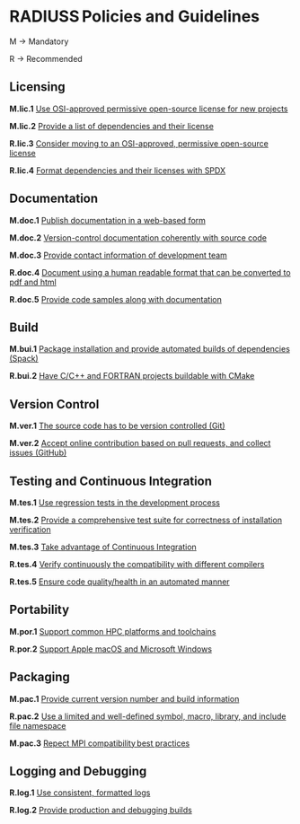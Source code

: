 
# RADIUSS Policies and Guidelines

<!--
Prepared by LLNL under Contract DE-AC52-07NA27344.

This document was prepared as an account of work sponsored by an agency of the United States government. Neither the United States government nor Lawrence Livermore National Security, LLC, nor any of their employees makes any warranty, expressed or implied, or assumes any legal liability or responsibility for the accuracy, completeness, or usefulness of any information, apparatus, product, or process disclosed, or represents that its use would not infringe privately owned rights. Reference herein to any specific commercial product, process, or service by trade name, trademark, manufacturer, or otherwise does not necessarily constitute or imply its endorsement, recommendation, or favoring by the United States government or Lawrence Livermore National Security, LLC. The views and opinions of authors expressed herein do not necessarily state or reflect those of the United States government or Lawrence Livermore National Security, LLC, and shall not be used for advertising or product endorsement purposes.

LLNL-TR-781103

IM #975025
-->

M → Mandatory

R → Recommended


## Licensing

**M.lic.1**  [Use OSI-approved permissive open-source license for new projects](/radiuss/policies_guidelines/licensing.md)

**M.lic.2**  [Provide a list of dependencies and their license](/radiuss/policies_guidelines/licensing.md)

**R.lic.3**  [Consider moving to an OSI-approved, permissive open-source license](/radiuss/policies_guidelines/licensing.md)

**R.lic.4**  [Format dependencies and their licenses with SPDX](/radiuss/policies_guidelines/licensing.md)


## Documentation

**M.doc.1** [Publish documentation in a web-based form](/radiuss/policies_guidelines/documentation.md)

**M.doc.2** [Version-control documentation coherently with source code](/radiuss/policies_guidelines/documentation.md)

**M.doc.3** [Provide contact information of development team](/radiuss/policies_guidelines/documentation.md)

**R.doc.4** [Document using a human readable format that can be converted to pdf and html](/radiuss/policies_guidelines/documentation.md)

**R.doc.5** [Provide code samples along with documentation](/radiuss/policies_guidelines/documentation.md)


## Build

**M.bui.1** [Package installation and provide automated builds of dependencies (Spack)](/radiuss/policies_guidelines/build.md)

**R.bui.2** [Have C/C++ and FORTRAN projects buildable with CMake](/radiuss/policies_guidelines/build.md)


## Version Control

**M.ver.1** [The source code has to be version controlled (Git)](/radiuss/policies_guidelines/version-control.md)

**M.ver.2** [Accept online contribution based on pull requests, and collect issues (GitHub)](/radiuss/policies_guidelines/version-control.md)


## Testing and Continuous Integration

**M.tes.1** [Use regression tests in the development process](/radiuss/policies_guidelines/tests-ci.md)

**M.tes.2** [Provide a comprehensive test suite for correctness of installation verification](/radiuss/policies_guidelines/tests-ci.md)

**M.tes.3** [Take advantage of Continuous Integration](/radiuss/policies_guidelines/tests-ci.md)

**R.tes.4** [Verify continuously the compatibility with different compilers](/radiuss/policies_guidelines/tests-ci.md)

**R.tes.5** [Ensure code quality/health in an automated manner](/radiuss/policies_guidelines/tests-ci.md)


## Portability

**M.por.1** [Support common HPC platforms and toolchains](/radiuss/policies_guidelines/portability.md)

**R.por.2** [Support Apple macOS and Microsoft Windows](/radiuss/policies_guidelines/portability.md)


## Packaging

**M.pac.1** [Provide current version number and build information](/radiuss/policies_guidelines/packaging.md)

**R.pac.2** [Use a limited and well-defined symbol, macro, library, and include file namespace](/radiuss/policies_guidelines/packaging.md)

**M.pac.3** [Repect MPI compatibility best practices](/radiuss/policies_guidelines/packaging.md)


## Logging and Debugging

**R.log.1** [Use consistent, formatted logs](/radiuss/policies_guidelines/logging-debugging.md)

**R.log.2** [Provide production and debugging builds](/radiuss/policies_guidelines/logging-debugging.md)

